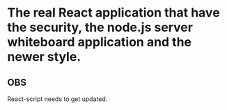 # The real React application that have the security, the node.js server whiteboard application and the newer style.

## OBS

React-script needs to get updated.

